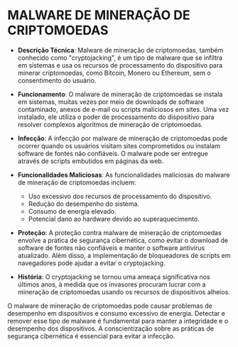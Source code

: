 # MALWARE DE MINERAÇÃO DE CRIPTOMOEDAS
- **Descrição Técnica**: Malware de mineração de criptomoedas, também conhecido como "cryptojacking", é um tipo de malware que se infiltra em sistemas e usa os recursos de processamento do dispositivo para minerar criptomoedas, como Bitcoin, Monero ou Ethereum, sem o consentimento do usuário.

- **Funcionamento**: O malware de mineração de criptomoedas se instala em sistemas, muitas vezes por meio de downloads de software contaminado, anexos de e-mail ou scripts maliciosos em sites. Uma vez instalado, ele utiliza o poder de processamento do dispositivo para resolver complexos algoritmos de mineração de criptomoedas.

- **Infecção**: A infecção por malware de mineração de criptomoedas pode ocorrer quando os usuários visitam sites comprometidos ou instalam software de fontes não confiáveis. O malware pode ser entregue através de scripts embutidos em páginas da web.

- **Funcionalidades Maliciosas**: As funcionalidades maliciosas do malware de mineração de criptomoedas incluem:

  - Uso excessivo dos recursos de processamento do dispositivo.
  - Redução do desempenho do sistema.
  - Consumo de energia elevado.
  - Potencial dano ao hardware devido ao superaquecimento.

- **Proteção**: A proteção contra malware de mineração de criptomoedas envolve a prática de segurança cibernética, como evitar o download de software de fontes não confiáveis e manter o software antivírus atualizado. Além disso, a implementação de bloqueadores de scripts em navegadores pode ajudar a evitar o cryptojacking.

- **História**: O cryptojacking se tornou uma ameaça significativa nos últimos anos, à medida que os invasores procuram lucrar com a mineração de criptomoedas usando os recursos de dispositivos alheios.

O malware de mineração de criptomoedas pode causar problemas de desempenho em dispositivos e consumo excessivo de energia. Detectar e remover esse tipo de malware é fundamental para manter a integridade e o desempenho dos dispositivos. A conscientização sobre as práticas de segurança cibernética é essencial para evitar a infecção.